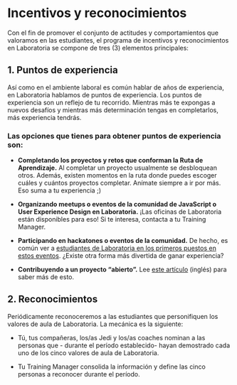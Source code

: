 # Incentivos y reconocimientos
Con el fin de promover el conjunto de actitudes y comportamientos que valoramos en las estudiantes, el programa de incentivos y reconocimientos en Laboratoria se compone de tres \(3\) elementos principales:

## 1. Puntos de experiencia
Así como en el ambiente laboral es común hablar de años de experiencia, en Laboratoria hablamos de puntos de experiencia. Los puntos de experiencia son un reflejo de tu recorrido. Mientras más te expongas a nuevos desafíos y mientras más determinación tengas en completarlos, más experiencia tendrás.

### Las opciones que tienes para obtener puntos de experiencia son:
* **Completando los proyectos y retos que conforman la Ruta de Aprendizaje.** Al completar un proyecto usualmente se desbloquean otros. Además, existen momentos en la ruta donde puedes escoger cuáles y cuántos proyectos completar. Anímate siempre a ir por más. Eso suma a tu experiencia ;\)

* **Organizando meetups o eventos de la comunidad de JavaScript o User Experience Design en Laboratoria.** ¡Las oficinas de Laboratoria están disponibles para eso! Si te interesa, contacta a tu Training Manager.

* **Participando en hackatones o eventos de la comunidad.** De hecho, es común ver a [estudiantes de Laboratoria en los primeros puestos en estos eventos](http://www.elfinanciero.com.mx/tech/mexicanas-destacan-en-talent-land-con-apps-de-educacion-y-cultura). ¿Existe otra forma más divertida de ganar experiencia?

* **Contribuyendo a un proyecto “abierto”.** Lee [este artículo](https://opensource.guide/how-to-contribute/) \(inglés\) para saber más de esto.

## 2. Reconocimientos
Periódicamente reconoceremos a las estudiantes que personifiquen los valores de aula de Laboratoria. La mecánica es la siguiente:

* Tú, tus compañeras, los/as Jedi y los/as coaches nominan a las personas que - durante el período establecido- hayan demostrado cada uno de los cinco valores de aula de Laboratoria.

* Tu Training Manager consolida la información y define las cinco personas a reconocer durante el período.